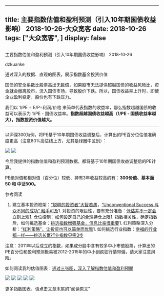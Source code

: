 
---
title:   主要指数估值和盈利预测（引入10年期国债收益影响） 2018-10-26-大众宽客
date: 2018-10-26
tags: ["大众宽客", ]
display: false
---


## 



主要指数估值和盈利预测（引入10年期国债收益影响） 2018-10-26




dzkuanke




通过深入的数据、直观的图表，展示指数基金投资价值


国债的安全系数比股票高出无数倍，如果股市无法提供超越国债的收益风险比，资金就会撤离股市，流入国债市场，导致股价下跌。所以，国债收益率上升时，即使企业盈利稳定，股价也有下跌压力。



我们以 1/PE = E/P=利润/价格 来简单代表指数的收益率，那么指数超越国债的收益可以表示为 1/PE - 国债收益率。**指数超越国债收益越高（1/PE - 国债收益率越大），指数投资价值越大。**

****

以沪深300为例，将PE基于10年期国债收益调整后，计算出的PE百分位估值准确度更高（注意80%高估线上方，尤其是绿圈中区别）：

<img class="" data-copyright="0" data-ratio="0.58046875" data-s="300,640" src="https://mmbiz.qpic.cn/mmbiz_jpg/PKw3FQPmhIiaqzZme7ZfAt5mgCktvphWyQaxkcbyib3JGZmPcianQDOX0vgDpiaRP1PyhoxiaeJ55NbDaz0WplLpPow/640?wx_fmt=jpeg" data-type="jpeg" data-w="1280" style=""/>

<img class="" data-copyright="0" data-ratio="0.58828125" data-s="300,640" src="https://mmbiz.qpic.cn/mmbiz_jpg/PKw3FQPmhIiaqzZme7ZfAt5mgCktvphWy5z6lLR5qaglYrIUmK6gtKw4CaLG91EGaCMnmD1r99CuX5HKpN2oVzA/640?wx_fmt=jpeg" data-type="jpeg" data-w="1280" style=""/>



今后我提供的指数估值和盈利预测数据，都将基于10年期国债收益调整后的PE计算。





PE绝对值和相对值（百分位）较低、持有3年收益较高的有：**300价值、基本面50 和 中证500。**



参考阅读
1. 建立基本投资框架：[“聪明的投资者”大智若愚](http://mp.weixin.qq.com/s?__biz=MzAwMTc1MDcwNw==&amp;mid=2648273008&amp;idx=1&amp;sn=1986e188daec22378d05243c9970483c&amp;chksm=82f933acb58ebabae67065fc8fb942a6458e6d204acbfe42d5eaf68f6c49ee02353936ac64c5&amp;scene=21#wechat_redirect)，[“Unconventional Success 与众不同的成功” 触手可及](http://mp.weixin.qq.com/s?__biz=MzAwMTc1MDcwNw==&amp;mid=2648273011&amp;idx=1&amp;sn=e22705a245e90fb6e42877456523cdcd&amp;chksm=82f933afb58ebab9945ddad1406b7ee013416143466430ab9e04883cf94942b0d1dc10ac6ca1&amp;scene=21#wechat_redirect)1. 对投资的艰巨性，要有充分准备：[低估并不一定会立刻上涨](http://mp.weixin.qq.com/s?__biz=MzAwMTc1MDcwNw==&amp;mid=2648272785&amp;idx=1&amp;sn=9d714f0b5ff155d37941bac5e3bd5ae2&amp;chksm=82f92c4db58ea55bd7466b6630b06154a4732053fd8c5ef953f51d77bef4920c4620eb713c68&amp;scene=21#wechat_redirect)1. 仓位控制：[如何设定自己的合理持仓上限](http://mp.weixin.qq.com/s?__biz=MzAwMTc1MDcwNw==&amp;mid=2648272959&amp;idx=1&amp;sn=0d0e0487ba2dfa90138092d0973da1b6&amp;chksm=82f933e3b58ebaf59bbe5d49a7f9eea8dcae1ae24d5793d520c03a937e970495fbd8e0bceac7&amp;scene=21#wechat_redirect)1. 指数相关性，确定指数后，如何挑选基金：[挑选指数增强基金，信息比率很重要](http://mp.weixin.qq.com/s?__biz=MzAwMTc1MDcwNw==&amp;mid=2648272953&amp;idx=1&amp;sn=bcd9bd75a73911a98c6b619431f5dd90&amp;chksm=82f933e5b58ebaf31a40f518d43511dfe1c0c7ec906fd079d2011b593a46517a08f76816347d&amp;scene=21#wechat_redirect)1. 红利策略深入分析：[“红利策略”，让投资也可以简单而优雅](http://mp.weixin.qq.com/s?__biz=MzAwMTc1MDcwNw==&amp;mid=2648272962&amp;idx=1&amp;sn=2d34bdfc8e1ae77d6cae4e9ecd258aa5&amp;chksm=82f9339eb58eba883cf976ef1ad27b83da5215a11a3ff63dc624abdbe035866b86b844e8541a&amp;scene=21#wechat_redirect)1. 如何挑选行业指数：[幸福的行业都一样——挑选长赢行业指数只需3步](http://mp.weixin.qq.com/s?__biz=MzAwMTc1MDcwNw==&amp;mid=2648273097&amp;idx=1&amp;sn=2f957b81f3a7e74bc0c5ee9c00f5c027&amp;chksm=82f93315b58eba03bdd47cad22bda4c984a9762246dbcad1682d68578a21f5a574b80f1b11d7&amp;scene=21#wechat_redirect)


注意：2011年以后成立的指数<h-char unicode="ff0c" class="">，</h-char>如果成分股中含有较多中小市值股票<h-char unicode="ff0c" class="">，</h-char>计算出的PE百分位和盈利预测极易被2012-2015年的中小创疯狂行情带偏<h-char unicode="ff0c" class="">，</h-char>请大家注意风险。



如何阅读我的估值图表：[通过三张图，深入了解指数估值和盈利预期](http://mp.weixin.qq.com/s?__biz=MzAwMTc1MDcwNw==&amp;mid=2648272932&amp;idx=1&amp;sn=3c59f8e37a725396d20f150d499bfed9&amp;chksm=82f933f8b58ebaeed34a6e2998fcda433b5bd0b3dedf2b2601b0665859f2cdb8f757c90cea3c&amp;scene=21#wechat_redirect)



<img class="" data-copyright="0" data-ratio="0.6666666666666666" data-s="300,640" src="https://mmbiz.qpic.cn/mmbiz_png/PKw3FQPmhIiaqzZme7ZfAt5mgCktvphWySYapWXDjlTUFsIQjXJxhIzo8bwVNU9CMfXB9gFEDEPxgwOQk25EbZg/640?wx_fmt=png" data-type="png" data-w="1440" style=""/>

<img class="" data-copyright="0" data-ratio="1.2073921971252566" data-s="300,640" src="https://mmbiz.qpic.cn/mmbiz_png/PKw3FQPmhIiaqzZme7ZfAt5mgCktvphWyPm6M3gyvNAfA3lxYoVojEhIMWBr8FXN9hfBOIjb9H1YykPibB0mw4Kg/640?wx_fmt=png" data-type="png" data-w="974" style=""/>

<img class="" data-copyright="0" data-ratio="0.6" data-s="300,640" src="https://mmbiz.qpic.cn/mmbiz_png/PKw3FQPmhIiaqzZme7ZfAt5mgCktvphWytTGqPHBSWtjIvicPhZGJRMhcel2FkzyJC1BF7HKic8wQa2f4hJUpTdTQ/640?wx_fmt=png" data-type="png" data-w="1200" style=""/>

<img class="" data-copyright="0" data-ratio="0.6" data-s="300,640" src="https://mmbiz.qpic.cn/mmbiz_png/PKw3FQPmhIiaqzZme7ZfAt5mgCktvphWyzY9ylen0pBTXibQXCDIySWB9Xj85BeiaXpZPpZibaMYAHq9Rdu1w6UXYw/640?wx_fmt=png" data-type="png" data-w="1200" style=""/>

<img class="" data-copyright="0" data-ratio="0.6" data-s="300,640" src="https://mmbiz.qpic.cn/mmbiz_png/PKw3FQPmhIiaqzZme7ZfAt5mgCktvphWyL62aA7Qy5fHjaYfkBwgobuiaSa3Sib2cjQfZVPEicWcMe3xLRxN0mtOibg/640?wx_fmt=png" data-type="png" data-w="1200" style=""/>

更多指数图表，请点击文章末尾的“阅读原文”








